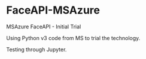 # FaceAPI-MSAzure
MSAzure FaceAPI - Initial Trial

Using Python v3 code from MS to trial the technology.

Testing through Jupyter.
